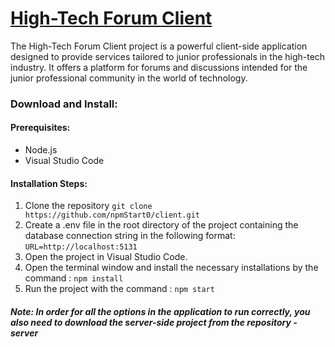 # [High-Tech Forum Client](https://npmstart.onrender.com/)

The High-Tech Forum Client project is a powerful client-side application designed to provide services tailored to junior professionals in the high-tech industry. It offers a platform for forums and discussions intended for the junior professional community in the world of technology.

### Download and Install:

#### Prerequisites:
- Node.js 
- Visual Studio Code 


#### Installation Steps:
1. Clone the repository `git clone https://github.com/npmStart0/client.git`
2. Create a .env file in the root directory of the project containing the database connection string in the following format:
`URL=http://localhost:5131`
3. Open the project in Visual Studio Code.
4. Open the terminal window and install the necessary installations by the command : `npm install`
5. Run the project with the command : `npm start`

##### Note: In order for all the options in the application to run correctly, you also need to download the server-side project from the repository - server
